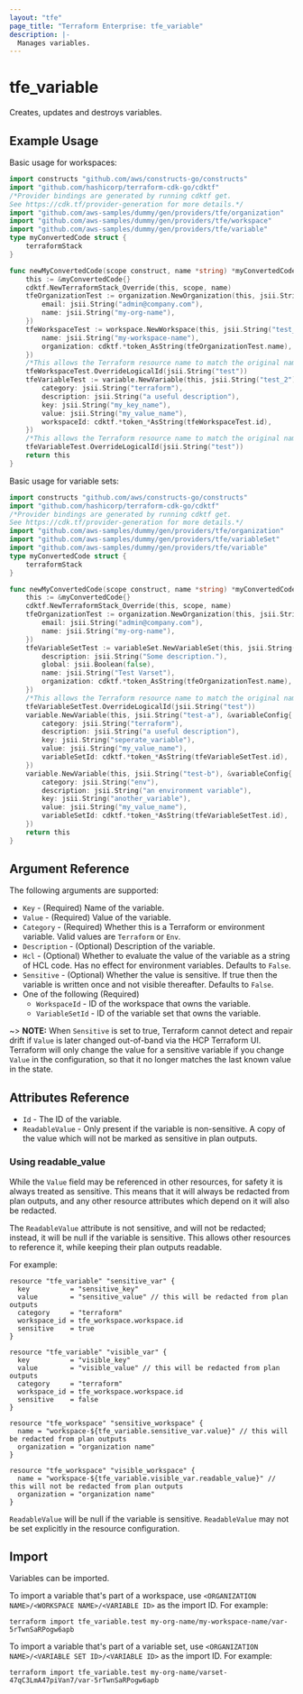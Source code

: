 ```yaml
---
layout: "tfe"
page_title: "Terraform Enterprise: tfe_variable"
description: |-
  Manages variables.
---
```


# tfe_variable

Creates, updates and destroys variables.

## Example Usage

Basic usage for workspaces:

```go
import constructs "github.com/aws/constructs-go/constructs"
import "github.com/hashicorp/terraform-cdk-go/cdktf"
/*Provider bindings are generated by running cdktf get.
See https://cdk.tf/provider-generation for more details.*/
import "github.com/aws-samples/dummy/gen/providers/tfe/organization"
import "github.com/aws-samples/dummy/gen/providers/tfe/workspace"
import "github.com/aws-samples/dummy/gen/providers/tfe/variable"
type myConvertedCode struct {
	terraformStack
}

func newMyConvertedCode(scope construct, name *string) *myConvertedCode {
	this := &myConvertedCode{}
	cdktf.NewTerraformStack_Override(this, scope, name)
	tfeOrganizationTest := organization.NewOrganization(this, jsii.String("test"), &organizationConfig{
		email: jsii.String("admin@company.com"),
		name: jsii.String("my-org-name"),
	})
	tfeWorkspaceTest := workspace.NewWorkspace(this, jsii.String("test_1"), &workspaceConfig{
		name: jsii.String("my-workspace-name"),
		organization: cdktf.*token_AsString(tfeOrganizationTest.name),
	})
	/*This allows the Terraform resource name to match the original name. You can remove the call if you don't need them to match.*/
	tfeWorkspaceTest.OverrideLogicalId(jsii.String("test"))
	tfeVariableTest := variable.NewVariable(this, jsii.String("test_2"), &variableConfig{
		category: jsii.String("terraform"),
		description: jsii.String("a useful description"),
		key: jsii.String("my_key_name"),
		value: jsii.String("my_value_name"),
		workspaceId: cdktf.*token_*AsString(tfeWorkspaceTest.id),
	})
	/*This allows the Terraform resource name to match the original name. You can remove the call if you don't need them to match.*/
	tfeVariableTest.OverrideLogicalId(jsii.String("test"))
	return this
}
```

Basic usage for variable sets:

```go
import constructs "github.com/aws/constructs-go/constructs"
import "github.com/hashicorp/terraform-cdk-go/cdktf"
/*Provider bindings are generated by running cdktf get.
See https://cdk.tf/provider-generation for more details.*/
import "github.com/aws-samples/dummy/gen/providers/tfe/organization"
import "github.com/aws-samples/dummy/gen/providers/tfe/variableSet"
import "github.com/aws-samples/dummy/gen/providers/tfe/variable"
type myConvertedCode struct {
	terraformStack
}

func newMyConvertedCode(scope construct, name *string) *myConvertedCode {
	this := &myConvertedCode{}
	cdktf.NewTerraformStack_Override(this, scope, name)
	tfeOrganizationTest := organization.NewOrganization(this, jsii.String("test"), &organizationConfig{
		email: jsii.String("admin@company.com"),
		name: jsii.String("my-org-name"),
	})
	tfeVariableSetTest := variableSet.NewVariableSet(this, jsii.String("test_1"), &variableSetConfig{
		description: jsii.String("Some description."),
		global: jsii.Boolean(false),
		name: jsii.String("Test Varset"),
		organization: cdktf.*token_AsString(tfeOrganizationTest.name),
	})
	/*This allows the Terraform resource name to match the original name. You can remove the call if you don't need them to match.*/
	tfeVariableSetTest.OverrideLogicalId(jsii.String("test"))
	variable.NewVariable(this, jsii.String("test-a"), &variableConfig{
		category: jsii.String("terraform"),
		description: jsii.String("a useful description"),
		key: jsii.String("seperate_variable"),
		value: jsii.String("my_value_name"),
		variableSetId: cdktf.*token_*AsString(tfeVariableSetTest.id),
	})
	variable.NewVariable(this, jsii.String("test-b"), &variableConfig{
		category: jsii.String("env"),
		description: jsii.String("an environment variable"),
		key: jsii.String("another_variable"),
		value: jsii.String("my_value_name"),
		variableSetId: cdktf.*token_*AsString(tfeVariableSetTest.id),
	})
	return this
}
```

## Argument Reference

The following arguments are supported:

* `Key` - (Required) Name of the variable.
* `Value` - (Required) Value of the variable.
* `Category` - (Required) Whether this is a Terraform or environment variable.
  Valid values are `Terraform` or `Env`.
* `Description` - (Optional) Description of the variable.
* `Hcl` - (Optional) Whether to evaluate the value of the variable as a string
  of HCL code. Has no effect for environment variables. Defaults to `False`.
* `Sensitive` - (Optional) Whether the value is sensitive. If true then the
variable is written once and not visible thereafter. Defaults to `False`.
* One of the following (Required)
    * `WorkspaceId` - ID of the workspace that owns the variable.
    * `VariableSetId` - ID of the variable set that owns the variable.

~> **NOTE:** When `Sensitive` is set to true, Terraform cannot detect and repair
drift if `Value` is later changed out-of-band via the HCP Terraform UI.
Terraform will only change the value for a sensitive variable if you change
`Value` in the configuration, so that it no longer matches the last known value
in the state.

## Attributes Reference

* `Id` - The ID of the variable.
* `ReadableValue` - Only present if the variable is non-sensitive. A copy of the value which will not be marked as sensitive in plan outputs.

### Using readable_value

While the `Value` field may be referenced in other resources, for safety it is always treated as sensitive. This means that it will always be redacted from plan outputs, and any other resource attributes which depend on it will also be redacted.

The `ReadableValue` attribute is not sensitive, and will not be redacted; instead, it will be null if the variable is sensitive. This allows other resources to reference it, while keeping their plan outputs readable.

For example:
```
resource "tfe_variable" "sensitive_var" {
  key          = "sensitive_key"
  value        = "sensitive_value" // this will be redacted from plan outputs
  category     = "terraform"
  workspace_id = tfe_workspace.workspace.id
  sensitive    = true
}

resource "tfe_variable" "visible_var" {
  key          = "visible_key"
  value        = "visible_value" // this will be redacted from plan outputs
  category     = "terraform"
  workspace_id = tfe_workspace.workspace.id
  sensitive    = false
}

resource "tfe_workspace" "sensitive_workspace" {
  name = "workspace-${tfe_variable.sensitive_var.value}" // this will be redacted from plan outputs
  organization = "organization name"
}

resource "tfe_workspace" "visible_workspace" {
  name = "workspace-${tfe_variable.visible_var.readable_value}" // this will not be redacted from plan outputs
  organization = "organization name"
}

```

`ReadableValue` will be null if the variable is sensitive. `ReadableValue` may not be set explicitly in the resource configuration.


## Import

Variables can be imported.

To import a variable that's part of a workspace, use
`<ORGANIZATION NAME>/<WORKSPACE NAME>/<VARIABLE ID>` as the import ID. For
example:

```shell
terraform import tfe_variable.test my-org-name/my-workspace-name/var-5rTwnSaRPogw6apb
```

To import a variable that's part of a variable set, use
`<ORGANIZATION NAME>/<VARIABLE SET ID>/<VARIABLE ID>` as the import ID. For
example:

```shell
terraform import tfe_variable.test my-org-name/varset-47qC3LmA47piVan7/var-5rTwnSaRPogw6apb
```

<!-- cache-key: cdktf-0.17.0-pre.15 input-c3bad9baf89e2964d9e69299417eec51d0597f0fb81bde0ba7db8d5ce2d6617e -->